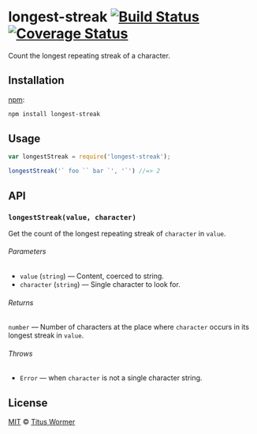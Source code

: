 # longest-streak [![Build Status][travis-badge]][travis] [![Coverage Status][codecov-badge]][codecov]

Count the longest repeating streak of a character.

## Installation

[npm][]:

```bash
npm install longest-streak
```

## Usage

```js
var longestStreak = require('longest-streak');

longestStreak('` foo `` bar `', '`') //=> 2
```

## API

### `longestStreak(value, character)`

Get the count of the longest repeating streak of `character` in `value`.

###### Parameters

*   `value` (`string`) — Content, coerced to string.
*   `character` (`string`) — Single character to look for.

###### Returns

`number` — Number of characters at the place where `character` occurs in
its longest streak in `value`.

###### Throws

*   `Error` — when `character` is not a single character string.

## License

[MIT][license] © [Titus Wormer][author]

<!-- Definitions -->

[travis-badge]: https://img.shields.io/travis/wooorm/longest-streak.svg

[travis]: https://travis-ci.org/wooorm/longest-streak

[codecov-badge]: https://img.shields.io/codecov/c/github/wooorm/longest-streak.svg

[codecov]: https://codecov.io/github/wooorm/longest-streak

[npm]: https://docs.npmjs.com/cli/install

[license]: LICENSE

[author]: http://wooorm.com
